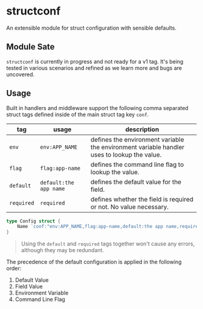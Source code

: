 # structconf

An extensible module for struct configuration with sensible defaults.

## Module Sate

`structconf` is currently in progress and not ready for a v1 tag. It's being tested in various scenarios and refined as we learn more and bugs are uncovered.

##  Usage

Built in handlers and middleware support the following comma separated struct tags defined inside of the main struct tag key `conf`.

| tag | usage | description |
|-|-|-|
| `env` | `env:APP_NAME` | defines the environment variable the environment variable handler uses to lookup the value. |
| `flag` | `flag:app-name` | defines the command line flag to lookup the value. |
| `default` | `default:the app name` | defines the default value for the field. |
| `required` | `required` | defines whether the field is required or not. No value necessary. |

```go
type Config struct {
    Name `conf:"env:APP_NAME,flag:app-name,default:the app name,required"`
}
```

> Using the `default` and `required` tags together won't cause any errors, although they may be redundant.

The precedence of the default configuration is applied in the following order:

1. Default Value
1. Field Value
1. Environment Variable
1. Command Line Flag

